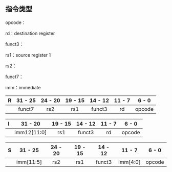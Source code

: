 ## 指令类型

opcode：

rd：destination register

funct3：

rs1：source register 1

rs2：

funct7：

imm：immediate

| R    | 31 - 25 | 24 - 20 | 19 - 15 | 14 - 12 | 11 - 7 | 6 - 0  |
| :--- | :-----: | :-----: | :-----: | :-----: | :----: | :----: |
|      | funct7  |   rs2   |   rs1   | funct3  |   rd   | opcode |

| I    |   31 - 20   | 19 - 15 | 14 - 12 | 11 - 7 | 6 - 0  |
| :--- | :---------: | :-----: | :-----: | :----: | :----: |
|      | imm12[11:0] |   rs1   | funct3  |   rd   | opcode |

| S    |  31 - 25  | 24 - 20 | 19 - 15 | 14 - 12 |  11 - 7  | 6 - 0  |
| :--- | :-------: | :-----: | :-----: | :-----: | :------: | :----: |
|      | imm[11:5] |   rs2   |   rs1   | funct3  | imm[4:0] | opcode |
